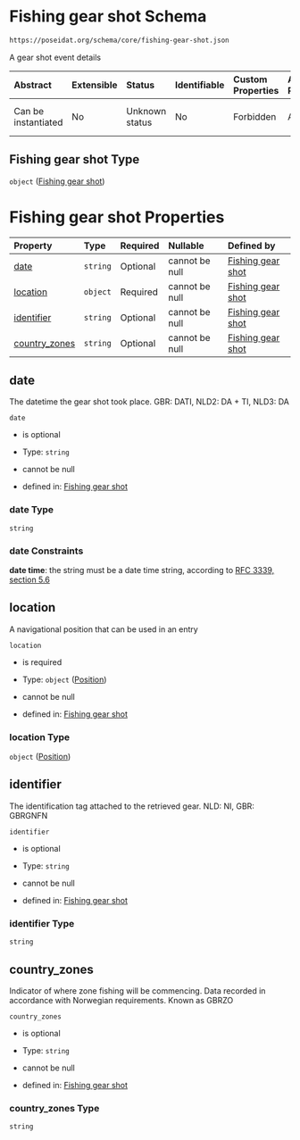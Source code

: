 # Fishing gear shot Schema

```txt
https://poseidat.org/schema/core/fishing-gear-shot.json
```

A gear shot event details

| Abstract            | Extensible | Status         | Identifiable | Custom Properties | Additional Properties | Access Restrictions | Defined In                                                                           |
| :------------------ | :--------- | :------------- | :----------- | :---------------- | :-------------------- | :------------------ | :----------------------------------------------------------------------------------- |
| Can be instantiated | No         | Unknown status | No           | Forbidden         | Allowed               | none                | [fishing-gear-shot.json](schemas/core/fishing-gear-shot.json "open original schema") |

## Fishing gear shot Type

`object` ([Fishing gear shot](fishing-gear-shot.md))

# Fishing gear shot Properties

| Property                        | Type     | Required | Nullable       | Defined by                                                                                                                                             |
| :------------------------------ | :------- | :------- | :------------- | :----------------------------------------------------------------------------------------------------------------------------------------------------- |
| [date](#date)                   | `string` | Optional | cannot be null | [Fishing gear shot](fishing-gear-shot-properties-date.md "https://poseidat.org/schema/core/fishing-gear-shot.json#/properties/date")                   |
| [location](#location)           | `object` | Required | cannot be null | [Fishing gear shot](trip-entry-properties-position.md "https://poseidat.org/schema/core/measurement/position.json#/properties/location")               |
| [identifier](#identifier)       | `string` | Optional | cannot be null | [Fishing gear shot](fishing-gear-shot-properties-identifier.md "https://poseidat.org/schema/core/fishing-gear-shot.json#/properties/identifier")       |
| [country_zones](#country_zones) | `string` | Optional | cannot be null | [Fishing gear shot](fishing-gear-shot-properties-country_zones.md "https://poseidat.org/schema/core/fishing-gear-shot.json#/properties/country_zones") |

## date

The datetime the gear shot took place. GBR: DATI, NLD2: DA + TI, NLD3: DA

`date`

*   is optional

*   Type: `string`

*   cannot be null

*   defined in: [Fishing gear shot](fishing-gear-shot-properties-date.md "https://poseidat.org/schema/core/fishing-gear-shot.json#/properties/date")

### date Type

`string`

### date Constraints

**date time**: the string must be a date time string, according to [RFC 3339, section 5.6](https://tools.ietf.org/html/rfc3339 "check the specification")

## location

A navigational position that can be used in an entry

`location`

*   is required

*   Type: `object` ([Position](trip-entry-properties-position.md))

*   cannot be null

*   defined in: [Fishing gear shot](trip-entry-properties-position.md "https://poseidat.org/schema/core/measurement/position.json#/properties/location")

### location Type

`object` ([Position](trip-entry-properties-position.md))

## identifier

The identification tag attached to the retrieved gear. NLD: NI, GBR: GBRGNFN

`identifier`

*   is optional

*   Type: `string`

*   cannot be null

*   defined in: [Fishing gear shot](fishing-gear-shot-properties-identifier.md "https://poseidat.org/schema/core/fishing-gear-shot.json#/properties/identifier")

### identifier Type

`string`

## country_zones

Indicator of where zone fishing will be commencing. Data recorded in accordance with Norwegian requirements. Known as GBRZO

`country_zones`

*   is optional

*   Type: `string`

*   cannot be null

*   defined in: [Fishing gear shot](fishing-gear-shot-properties-country_zones.md "https://poseidat.org/schema/core/fishing-gear-shot.json#/properties/country_zones")

### country_zones Type

`string`
